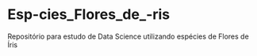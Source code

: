 # Esp-cies_Flores_de_-ris
Repositório para estudo de Data Science utilizando espécies de Flores de Íris 
